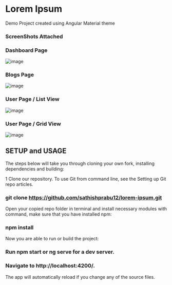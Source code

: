 # Lorem Ipsum
Demo Project created using Angular Material theme

### ScreenShots Attached

### Dashboard Page
![image](https://github.com/sathishprabu12/lorem-ipsum/assets/70429657/ac167319-094c-4a45-9660-381a0c5bef42)

### Blogs Page
![image](https://github.com/sathishprabu12/lorem-ipsum/assets/70429657/c7bc90b6-bc8b-4061-8321-63dfc91e286f)

### User Page / List View
![image](https://github.com/sathishprabu12/lorem-ipsum/assets/70429657/72b59fa7-3d30-4fba-8474-ce23cc76f781)

### User Page / Grid View
![image](https://github.com/sathishprabu12/lorem-ipsum/assets/70429657/dafb055c-245b-496e-8ca0-eb97c692792c)



## SETUP and USAGE
The steps below will take you through cloning your own fork, installing dependencies and building:

1 Clone our repository. To use Git from command line, see the Setting up Git repo articles.
### git clone https://github.com/sathishprabu12/lorem-ipsum.git
Open your copied repo folder in terminal and install necessary modules with command, make sure that you have installed npm:
### npm install
Now you are able to run or build the project:
### Run npm start or ng serve for a dev server. 
### Navigate to http://localhost:4200/. 
The app will automatically reload if you change any of the source files.






